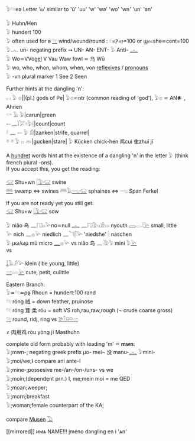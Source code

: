 𓅱𓍢𓏲eə Letter 'ⲱ' similar to 'ũ' 'uu' 'w' 'wə' 'wo' 'wn' 'un' 'ən'  

𓅱 Huhn/Hen  
𓅱 hundert 100  
𓅱 often used for ə [𓍢](𓍢)[𓏲](𓏲) wind/wound/round : 𓏲=Ⲣ=ⲣ=100 or ϣⲉ⋍shə⋍cent=100  
𓅱𓂜 un-  negating prefix  ➙ UN- AN- ENT- 𓅱 Anti- [𓂜](𓂜)  
𓅱 Wo⋍VVo[gel](𓅪) V Vau Waw fowl ⋍ 乌 Wū  
𓅱 wo, who, whon, whom, when, von [reflexives](Reflexives) / [pronouns](Pronouns)  
𓅱 -vn plural marker  1 See 2 Seen  

Further hints at the dangling 'n':  
𓊪 𓏤 𓅱 𓊖||(pl.) gods of Pe| 𓅱𓊖⋍ntr (common reading of 'god'), 𓅱𓊖 ⋍ AN𒀭 , Ahnen  
𓎡 𓄿 𓅱|carun|green  
𓍿𓈖𓌙𓅯𓏌𓅱𓏜|count|count  
𓍲 𓈖 𓍿 𓅱 𓀁|zanken|strife, quarrel|  
𓎼 𓎼 𓅱 𓏮 𓁻|gucken|stare| 𓅱 Kücken chick-hen 鸡cui 隹zhuī jī  

A [hundret](𓅱) words hint at the existence of a dangling 'n' in the letter 𓅱 (think french plural -ons).  
If you accept this, you get the reading:  

[𓃟](𓃟) Shu+wn [𓆄](𓆄)[𓅱](𓅱)[𓃟](𓃟) swine  
[𓆷](𓆷) swamp ⇔ swines 𓆷𓄿[𓂸](𓂸)[𓃟](𓃟)  sphaines ⇔ 𓂸 Span Ferkel  

If you are not ready yet you still get:  
[𓃟](𓃟) Shu+w [𓆄](𓆄)[𓅱](𓅱)[𓃟](𓃟) sow  


𓅱 niǎo 鸟 𓈖𓉔𓏮𓅪no⋍null [𓂜](𓂜) 𓈖𓉔𓅱𓏮𓀀𓏥  nyouth 𓈙𓂋𓇋[𓅪](𓅪) small, little  
𓅪 nich 𓈖𓐍𓅪 niedlich 𓈖𓆓𓋴𓅪 'niedshe' 𓇛 naschen  
𓅱 µω/ωµ mü micro [𓈖](𓈖)𓐍𓅪   vs niǎo 鸟 𓈖𓇋𓅱𓅦  mini 𓅱[𓅪](𓅪)  
vs  

[𓆼](𓆼)𓄿𓀔𓅪 klein    (   be young, little)  
[𓎡](𓎡)𓏏𓏏[𓅪](𓅪) cute, petit, culittle  

Eastern Branch:  
𓅱⋍𓍢𓏲⋍ρϱ Rhoun = hundert:100 rand  
𓍢𓏲 róng 绒 = down feather, pruinose  
𓍢𓏲 róng 茸 柔 róu = soft VS roh,rau,raw,rough (¬ crude coarse gross)  
[𓍢](𓍢)[𓏲](𓏲) round, ridj, ring  vs [𓌗](𓌗)[𓍵](𓍵)[𓍶](𓍶)[𓋪](𓋪)[𓏸](𓏸)[𓏌](𓏌)  

≠ 肉​用​鸡 ròu yòng jī Masthuhn  



complete old form probably with leading 'm' ⋍ **mwn**:  
𓅱;mwn-; negating greek prefix μo- mei¬ 	没​ manu-[𓂜](𓂜) 𓅱mini-  
𓅱;moi/we;I compare ani ante-I  
𓅱;mine-;possesive me-/an-/on-/uns- vs we  
𓅱;moin;(dependent prn.) I, me;mein moi = me QED  
𓅱;moan;weeper;  
𓅱;morn;breakfast  
𓅱;woman;female counterpart of the KA;  

compare [Musen](Musen) [𓅐](𓅐)  

[[mirrored]] имѧ  NAME!!! jméno dangling en i 'ѧn'  
